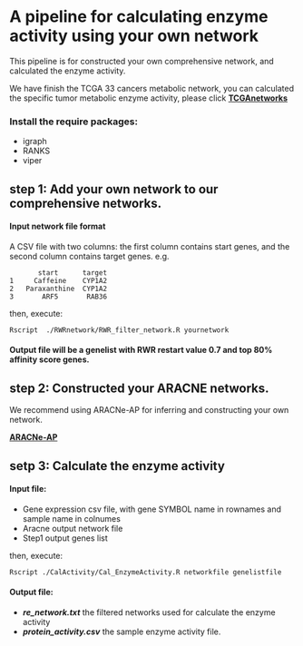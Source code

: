 # A pipeline for calculating enzyme activity using your own network

This pipeline is for constructed your own comprehensive network, and calculated the enzyme activity. 

We have finish the TCGA 33 cancers metabolic network, you can calculated the specific tumor metabolic enzyme activity, please click  **[TCGAnetworks](https://github.com/bigbinb/Calculate-enzyme-activity-using-TCGA-sample-Networks)**

### Install the require packages:
- igraph
- RANKS
- viper


## step 1: Add your own network to our comprehensive networks.
#### Input network file format
A CSV file with two columns: the first column contains start genes, and the second column contains target genes. e.g.
   
           start      target
    1     Caffeine    CYP1A2
    2   Paraxanthine  CYP1A2
    3       ARF5       RAB36

then, execute:

    Rscript  ./RWRnetwork/RWR_filter_network.R yournetwork

#### Output file will be a genelist with RWR restart value 0.7 and top 80% affinity score genes.

## step 2: Constructed your ARACNE networks.
We recommend using ARACNe-AP for inferring and constructing your own network.

**[ARACNe-AP](https://github.com/califano-lab/ARACNe-AP)**

## setp 3: Calculate the enzyme activity
#### Input file:
- Gene expression csv file, with gene SYMBOL name in rownames and sample name in colnumes
- Aracne output network file
- Step1 output genes list

then, execute:

    Rscript ./CalActivity/Cal_EnzymeActivity.R networkfile genelistfile

#### Output file:
- ***re_network.txt***  the filtered networks used for calculate the enzyme activity
- ***protein_activity.csv*** the sample enzyme activity file.

